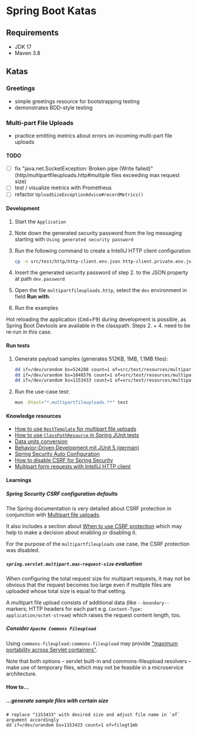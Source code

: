 # Spring Boot Katas

## Requirements

* JDK 17
* Maven 3.8

## Katas

### Greetings

- simple greetings resource for bootstrapping testing
- demonstrates BDD-style testing

### Multi-part File Uploads

- practice emitting metrics about errors on incoming multi-part file uploads

#### TODO

- [ ] fix "java.net.SocketException: Broken pipe (Write failed)" (http/multipartfileuploads.http#multiple files exceeding max request size)
- [ ] test / visualize metrics with Prometheus
- [ ] refactor `UploadSizeExceptionAdvice#recordMetrics()`

#### Development

1. Start the `Application`
2. Note down the generated security password from the log messaging starting 
   with `Using generated security password`
3. Run the following command to create a IntelliJ HTTP client configuration

   ```sh
   cp -n src/test/http/http-client.env.json http-client.private.env.json`
   ```

4. Insert the generated security password of step 2. to the JSON property at 
   path `dev.password`
5. Open the file `multipartfileuploads.http`, select the `dev` environment in
   field **Run with**.
6. Run the examples

Hot reloading the application (<kbd>Cmd</kbd>+<kbd>F9</kbd>) during development
is possible, as Spring Boot Devtools are available in the classpath. Steps 2. + 4. 
need to be re-run in this case.

#### Run tests

1. Generate payload samples (generates 512KB, 1MB, 1.1MB files):

    ```sh
    dd if=/dev/urandom bs=524288 count=1 of=src/test/resources/multipartfileuploads/file512kb
    dd if=/dev/urandom bs=1048576 count=1 of=src/test/resources/multipartfileuploads/file1mb
    dd if=/dev/urandom bs=1153433 count=1 of=src/test/resources/multipartfileuploads/filegt1mb
    ```

2. Run the use-case test:

    ```sh
    mvn -Dtest="*.multipartfileuploads.**" test
    ```

#### Knowledge resources

- [How to use `RestTemplate` for multipart file uploads](https://github.com/eugenp/tutorials/blob/master/spring-web-modules/spring-resttemplate-3/src/main/java/com/baeldung/web/upload/client/MultipartFileUploadClient.java)
- [How to use `ClassPathResource` in Spring JUnit tests](https://www.baeldung.com/spring-classpath-file-access)
- [Data units conversion](https://www.gbmb.org/)
- [Behavior-Driven Development mit JUnit 5 (german)](https://blog.codecentric.de/2018/09/behavior-driven-development-mit-junit-5/)
- [Spring Security Auto Configuration](https://docs.spring.io/spring-security/reference/servlet/getting-started.html#servlet-hello-auto-configuration)
- [How to disable CSRF for Spring Security](https://docs.spring.io/spring-security/reference/servlet/exploits/csrf.html#servlet-csrf-configure-disable)
- [Multipart form requests with IntelliJ HTTP client](https://www.jetbrains.com/help/idea/exploring-http-syntax.html#use-multipart-form-data)

#### Learnings

##### Spring Security CSRF configuration defaults

The Spring documentation is very detailed about CSRF protection in conjunction 
with [Multipart file uploads](https://docs.spring.io/spring-security/reference/features/exploits/csrf.html#csrf-considerations-multipart).

It also includes a section about [When to use CSRF protection](https://docs.spring.io/spring-security/reference/features/exploits/csrf.html#csrf-when)
which may help to make a decision about enabling or disabling it.

For the purpose of the `multipartfileuploads` use case, the CSRF protection was
disabled.

##### `spring.servlet.multipart.max-request-size` evaluation

When configuring the total request size for multipart requests, it may not be 
obvious that the request becomes too large even if multiple files are uploaded 
whose total size is equal to that setting.

A multipart file upload consists of additional data (like `--boundary--` 
markers; HTTP headers for each part e.g. `Content-Type: application/octet-stream`)
which raises the request content length, too.

##### Consider `Apache Commons Fileupload`

Using `commons-fileupload:commons-fileupload` may provide ["maximum portability 
across Servlet containers"](https://docs.spring.io/spring-framework/docs/current/reference/html/web.html#mvc-multipart-resolver-commons).

Note that both options – servlet built-in and commons-fileupload resolvers – 
make use of temporary files, which may not be feasible in a microservice 
architecture.

#### How to...

##### ...generate sample files with certain size

    # replace "1153433" with desired size and adjust file name in `of` argument accordingly
    dd if=/dev/urandom bs=1153433 count=1 of=filegt1mb
